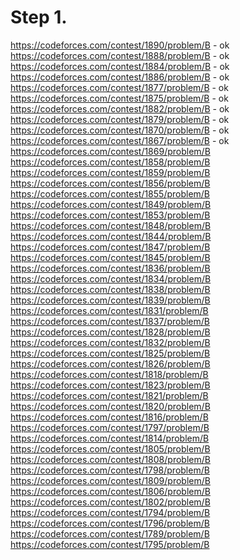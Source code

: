 # Step 1.
https://codeforces.com/contest/1890/problem/B - ok  
https://codeforces.com/contest/1888/problem/B - ok   
https://codeforces.com/contest/1884/problem/B - ok   
https://codeforces.com/contest/1886/problem/B - ok   
https://codeforces.com/contest/1877/problem/B - ok   
https://codeforces.com/contest/1875/problem/B - ok   
https://codeforces.com/contest/1882/problem/B - ok  
https://codeforces.com/contest/1879/problem/B - ok   
https://codeforces.com/contest/1870/problem/B - ok   
https://codeforces.com/contest/1867/problem/B - ok   
https://codeforces.com/contest/1869/problem/B  
https://codeforces.com/contest/1858/problem/B  
https://codeforces.com/contest/1859/problem/B  
https://codeforces.com/contest/1856/problem/B  
https://codeforces.com/contest/1855/problem/B  
https://codeforces.com/contest/1849/problem/B  
https://codeforces.com/contest/1853/problem/B  
https://codeforces.com/contest/1848/problem/B  
https://codeforces.com/contest/1844/problem/B  
https://codeforces.com/contest/1847/problem/B  
https://codeforces.com/contest/1845/problem/B  
https://codeforces.com/contest/1836/problem/B  
https://codeforces.com/contest/1834/problem/B  
https://codeforces.com/contest/1838/problem/B  
https://codeforces.com/contest/1839/problem/B  
https://codeforces.com/contest/1831/problem/B  
https://codeforces.com/contest/1837/problem/B  
https://codeforces.com/contest/1828/problem/B  
https://codeforces.com/contest/1832/problem/B  
https://codeforces.com/contest/1825/problem/B  
https://codeforces.com/contest/1826/problem/B  
https://codeforces.com/contest/1818/problem/B  
https://codeforces.com/contest/1823/problem/B  
https://codeforces.com/contest/1821/problem/B  
https://codeforces.com/contest/1820/problem/B  
https://codeforces.com/contest/1816/problem/B  
https://codeforces.com/contest/1797/problem/B  
https://codeforces.com/contest/1814/problem/B  
https://codeforces.com/contest/1805/problem/B  
https://codeforces.com/contest/1808/problem/B  
https://codeforces.com/contest/1798/problem/B  
https://codeforces.com/contest/1809/problem/B  
https://codeforces.com/contest/1806/problem/B  
https://codeforces.com/contest/1802/problem/B  
https://codeforces.com/contest/1794/problem/B  
https://codeforces.com/contest/1796/problem/B  
https://codeforces.com/contest/1789/problem/B  
https://codeforces.com/contest/1795/problem/B  
